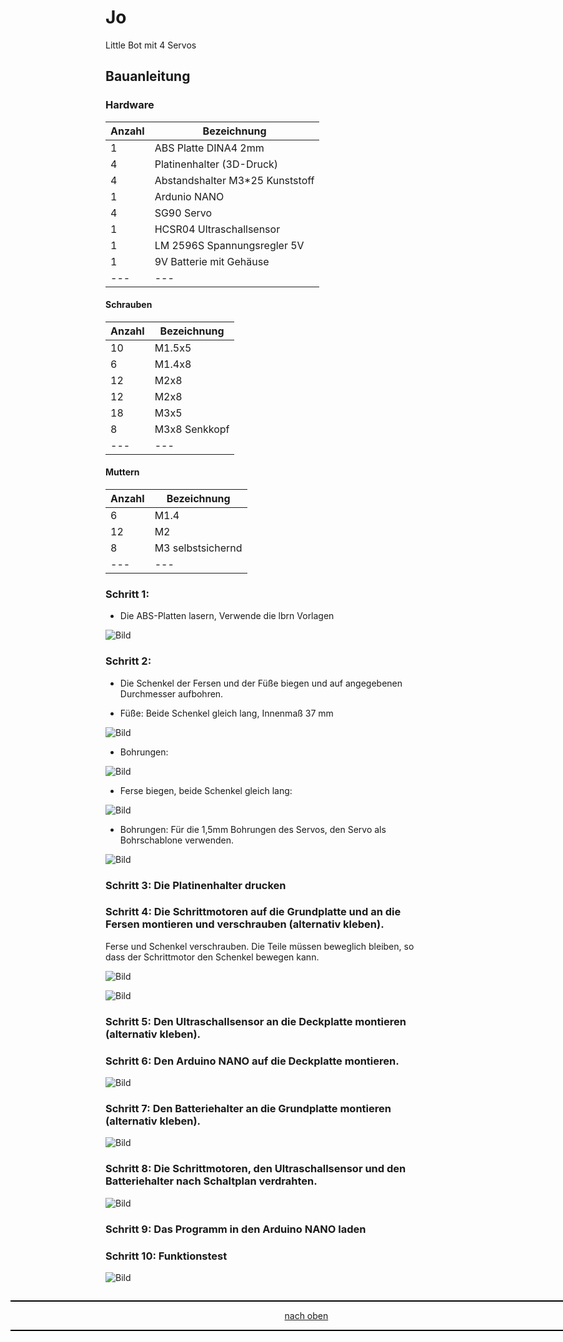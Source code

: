 <a name="oben"></a>

# Jo
Little Bot mit 4 Servos

## Bauanleitung

### Hardware


| Anzahl | Bezeichnung | 
| -------- | -------- | 
| 1  | ABS Platte DINA4 2mm   |
| 4  |  Platinenhalter (3D-Druck)  |
| 4  | Abstandshalter M3*25 Kunststoff   |
|  1 | Ardunio NANO   |
|  4 | SG90 Servo   |
|  1 |  HCSR04 Ultraschallsensor  |
|  1 | LM 2596S Spannungsregler 5V   |
|  1 |  9V Batterie mit Gehäuse  |
| ---  | ---   |




	
#### Schrauben

| Anzahl | Bezeichnung | 
| -------- | -------- | 
| 10  | M1.5x5 |
| 6  |  M1.4x8  |
| 12   | M2x8   |
| 12  |  M2x8  |
| 18  |  M3x5  |
| 8  |  M3x8 Senkkopf  |
| ---  | ---   |


#### Muttern

| Anzahl | Bezeichnung | 
| -------- | -------- | 
| 6  | M1.4  |
| 12  |  M2  |
| 8  |  M3 selbstsichernd  |
|  --- |  ---  |


### Schritt 1: 

- Die ABS-Platten lasern, Verwende die lbrn Vorlagen


![Bild](pic/jo1.png)

### Schritt 2: 

- Die Schenkel der Fersen und der Füße biegen und auf angegebenen Durchmesser aufbohren.

- Füße: Beide Schenkel gleich lang, Innenmaß 37 mm

![Bild](pic/jo2.png)

- Bohrungen: 

![Bild](pic/jo2a.png)

- Ferse biegen, beide Schenkel gleich lang:

![Bild](pic/jo2b.png)

- Bohrungen: Für die 1,5mm Bohrungen des Servos, den Servo als Bohrschablone verwenden.

![Bild](pic/jo2c.png)

### Schritt 3: Die Platinenhalter drucken

### Schritt 4: Die Schrittmotoren auf die Grundplatte und an die Fersen montieren und verschrauben (alternativ kleben). 
Ferse und Schenkel verschrauben. Die Teile müssen beweglich bleiben, so dass der Schrittmotor den Schenkel bewegen kann.

![Bild](pic/jo3.png)

![Bild](pic/jo4.png)


### Schritt 5: Den Ultraschallsensor an die Deckplatte montieren (alternativ kleben).

### Schritt 6: Den Arduino NANO auf die Deckplatte montieren.

![Bild](pic/jo5.png)


### Schritt 7: Den Batteriehalter an die Grundplatte montieren (alternativ kleben).

![Bild](pic/jo6.png)


### Schritt 8: Die Schrittmotoren, den Ultraschallsensor und den Batteriehalter nach Schaltplan verdrahten.

![Bild](pic/jo7.png)

### Schritt 9: Das Programm in den Arduino NANO laden

### Schritt 10: Funktionstest

![Bild](pic/jo8.png)

<div style="position:absolute; left:2cm; ">   
<ol class="breadcrumb" style="border-top: 2px solid black;border-bottom:2px solid black; height: 45px; width: 900px;"> <p align="center"><a href="#oben">nach oben</a></p></ol>
</div> 






